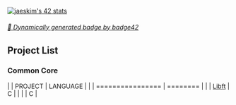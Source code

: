 [![jaeskim's 42 stats](https://badge42.herokuapp.com/api/stats/floogman?privacyName=true&privacyEmail=true)](https://github.com/JaeSeoKim/badge42)

###### [🚀 Dynamically generated badge by badge42](https://github.com/JaeSeoKim/badge42)

## Project List
### Common Core
| | PROJECT | LANGUAGE |
| | ================ | ======== |
| | [Libft](./Libft) | C        |
| | []() | C |
